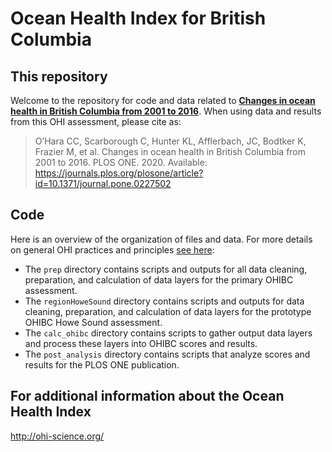 # Ocean Health Index for British Columbia

## This repository

Welcome to the repository for code and data related to [__Changes in ocean health in British Columbia from 2001 to 2016__](https://journals.plos.org/plosone/article?id=10.1371/journal.pone.0227502).  When using data and results from this OHI assessment, please cite as:

> O’Hara CC, Scarborough C, Hunter KL, Afflerbach, JC, Bodtker K, Frazier M, et al. Changes in ocean health in British Columbia from 2001 to 2016. PLOS ONE. 2020. Available: https://journals.plos.org/plosone/article?id=10.1371/journal.pone.0227502

## Code

Here is an overview of the organization of files and data.  For more details on general OHI practices and principles [see here](https://ohi-science.org/manual/#file-system-organization):

* The `prep` directory contains scripts and outputs for all data cleaning, preparation, and calculation of data layers for the primary OHIBC assessment.
* The `regionHoweSound` directory contains scripts and outputs for data cleaning, preparation, and calculation of data layers for the prototype OHIBC Howe Sound assessment.
* The `calc_ohibc` directory contains scripts to gather output data layers and process these layers into OHIBC scores and results.
* The `post_analysis` directory contains scripts that analyze scores and results for the PLOS ONE publication.

## For additional information about the Ocean Health Index

http://ohi-science.org/
